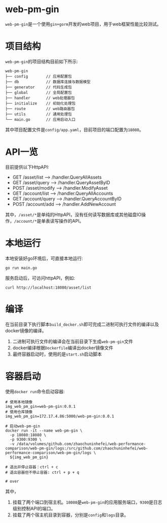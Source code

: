 web-pm-gin
=====

`web-pm-gin`是一个使用`gin+gorm`开发的web项目，用于web框架性能比较测试。

# 项目结构
`web-pm-gin`的项目结构目前如下所示:

```
web-pm-gin
├── config        // 应用配置包
├── db            // 数据库连接与数据模型
├── generator     // 代码生成包
├── global        // 全局配置包
├── handler       // web处理器包
├── initialize    // 初始化处理包
├── route         // web路由器包
├── utils         // 通用处理包
└── main.go       // 应用启动入口
```

其中项目配置文件是`config/app.yaml`，目前项目的端口配置为`18080`。

# API一览
目前提供以下HttpAPI:
- GET    /asset/list               --> /handler.QueryAllAssets
- GET    /asset/query              --> /handler.QueryAssetByID
- POST   /asset/modify             --> /handler.ModifyAsset
- GET    /account/list             --> /handler.QueryAllAccounts
- GET    /account/query            --> /handler.QueryAccountByID
- POST   /account/add              --> /handler.AddNewAccount

其中，`/asset/*`是单纯的HttpAPI，没有任何读写数据库或其他磁盘IO操作，`/account/*`是单表读写操作的API。

# 本地运行
本地安装好go环境后，可直接本地运行:
```shell
go run main.go
```

服务启动后，可访问httpAPI，例如:
```shell
curl http://localhost:18080/asset/list
```

# 编译
在当前目录下执行脚本`build_docker.sh`即可完成二进制可执行文件的编译以及docker镜像的编译。

1. 二进制可执行文件的编译会在当前目录下生成`web-pm-gin`文件
2. docker编译根据`Dockerfile`编译出docker镜像文件
3. 最终容器启动时，使用的是`start.sh`启动脚本


# 容器启动
使用`docker run`命令启动容器:
```shell
# 使用本地镜像
img_web_pm_gin=web-pm-gin:0.0.1
# 使用仓库镜像
img_web_pm_gin=172.17.4.86:5000/web-pm-gin:0.0.1

# 启动web-pm-gin
docker run -it --name web-pm-gin \
  -p 18080:18080 \
  -p 9300:9300 \
  -v /data/volumes/github.com/zhaochuninhefei/web-performance-comparison/web-pm-gin/logs:/src/github.com/zhaochuninhefei/web-performance-comparison/web-pm-gin/logs \
  ${img_web_pm_gin}

# 退出并停止容器：ctrl + c
# 退出容器但不停止容器: ctrl + p + q

# over
```
其中，
1. 挂载了两个端口到宿主机。`18080`是`web-pm-gin`的应用服务端口，`9300`是日志级别控制API的端口。
2. 挂载了两个宿主机目录到容器，分别是`config`和`logs`目录。

